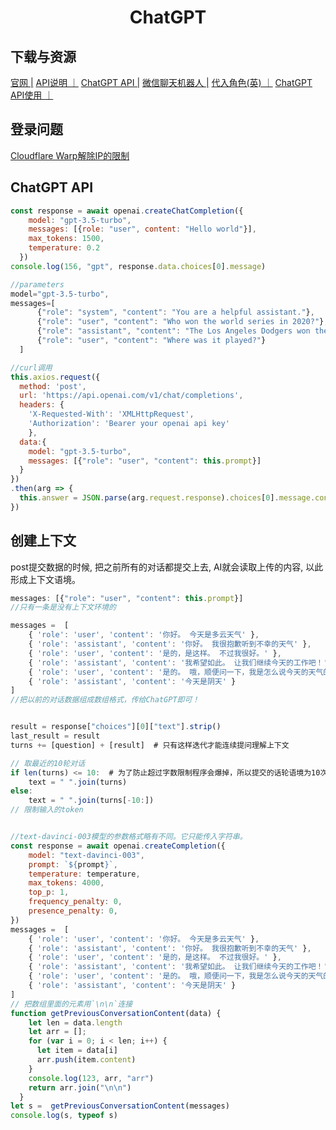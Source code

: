 # <center>ChatGPT</center>

## 下载与资源
[官网 |](https://chat.openai.com/)
[API说明 ｜](https://openai.com/blog/introducing-chatgpt-and-whisper-apis)
[ChatGPT API |](https://github.com/transitive-bullshit/chatgpt-api)
[微信聊天机器人 |](https://github.com/zhayujie/chatgpt-on-wechat)
[代入角色(英) ｜](https://github.com/f/awesome-chatgpt-prompts)
[ChatGPT API使用 ｜](https://zhuanlan.zhihu.com/p/610810300)


## 登录问题
[Cloudflare Warp解除IP的限制](https://blog.larkneer.com/trend/@lemooljiang/7gt4ukb8)

## ChatGPT API
```js
const response = await openai.createChatCompletion({
    model: "gpt-3.5-turbo",
    messages: [{role: "user", content: "Hello world"}],
    max_tokens: 1500,
    temperature: 0.2
  })
console.log(156, "gpt", response.data.choices[0].message)

//parameters
model="gpt-3.5-turbo",
messages=[
      {"role": "system", "content": "You are a helpful assistant."},
      {"role": "user", "content": "Who won the world series in 2020?"},
      {"role": "assistant", "content": "The Los Angeles Dodgers won the World Series in 2020."},
      {"role": "user", "content": "Where was it played?"}
  ]

//curl调用
this.axios.request({
  method: 'post',
  url: 'https://api.openai.com/v1/chat/completions',
  headers: {
    'X-Requested-With': 'XMLHttpRequest',
    'Authorization': 'Bearer your openai api key'
    },
  data:{
    model: "gpt-3.5-turbo",
    messages: [{"role": "user", "content": this.prompt}]
  }
})
.then(arg => {
  this.answer = JSON.parse(arg.request.response).choices[0].message.content
})
```

## 创建上下文
post提交数据的时候, 把之前所有的对话都提交上去, AI就会读取上传的内容, 以此形成上下文语境。
```js
messages: [{"role": "user", "content": this.prompt}] 
//只有一条是没有上下文环境的

messages =  [
	{ 'role': 'user', 'content': '你好。 今天是多云天气' },
	{ 'role': 'assistant', 'content': '你好。 我很抱歉听到不幸的天气' },
	{ 'role': 'user', 'content': '是的，是这样。 不过我很好。' },
	{ 'role': 'assistant', 'content': '我希望如此。 让我们继续今天的工作吧！' },
	{ 'role': 'user', 'content': '是的。 哦，顺便问一下，我是怎么说今天的天气的？' },
	{ 'role': 'assistant', 'content': '今天是阴天' }
] 
//把以前的对话数据组成数组格式，传给ChatGPT即可！


result = response["choices"][0]["text"].strip()
last_result = result
turns += [question] + [result]  # 只有这样迭代才能连续提问理解上下文

// 取最近的10轮对话
if len(turns) <= 10:  # 为了防止超过字数限制程序会爆掉，所以提交的话轮语境为10次。
    text = " ".join(turns)
else:
    text = " ".join(turns[-10:])
// 限制输入的token


//text-davinci-003模型的参数格式略有不同。它只能传入字符串。
const response = await openai.createCompletion({
    model: "text-davinci-003",
    prompt: `${prompt}`,
    temperature: temperature, 
    max_tokens: 4000, 
    top_p: 1, 
    frequency_penalty: 0, 
    presence_penalty: 0, 
})
messages =  [
	{ 'role': 'user', 'content': '你好。 今天是多云天气' },
	{ 'role': 'assistant', 'content': '你好。 我很抱歉听到不幸的天气' },
	{ 'role': 'user', 'content': '是的，是这样。 不过我很好。' },
	{ 'role': 'assistant', 'content': '我希望如此。 让我们继续今天的工作吧！' },
	{ 'role': 'user', 'content': '是的。 哦，顺便问一下，我是怎么说今天的天气的？' },
	{ 'role': 'assistant', 'content': '今天是阴天' }
] 
// 把数组里面的元素用`\n\n`连接
function getPreviousConversationContent(data) {
    let len = data.length
    let arr = [];
    for (var i = 0; i < len; i++) {
      let item = data[i]
      arr.push(item.content)
    }
    console.log(123, arr, "arr")
    return arr.join("\n\n")
  }
let s =  getPreviousConversationContent(messages)  
console.log(s, typeof s)
```